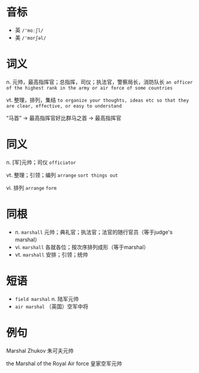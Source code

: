 # 音标

- 英 `/'mɑːʃl/`
- 美 `/'mɑrʃəl/`

# 词义

n. 元帅，最高指挥官；总指挥，司仪；执法官，警察局长，消防队长
`an officer of the highest rank in the army or air force of some countries`

vt. 整理，排列，集结
`to organize your thoughts, ideas etc so that they are clear, effective, or easy to understand`



“马首” → 最高指挥官好比群马之首 → 最高指挥官

# 同义

n. [军]元帅；司仪
`officiator`

vt. 整理；引领；编列
`arrange` `sort things out`

vi. 排列
`arrange` `form`

# 同根

- n. `marshall` 元帅；典礼官；执法官；法官的随行官员（等于judge's marshal）
- vi. `marshall` 各就各位；按次序排列成形（等于marshal）
- vt. `marshall` 安排；引领；统帅

# 短语

- `field marshal` n. 陆军元帅
- `air marshal` （英国）空军中将

# 例句

Marshal Zhukov
朱可夫元帅

the Marshal of the Royal Air force
皇家空军元帅



